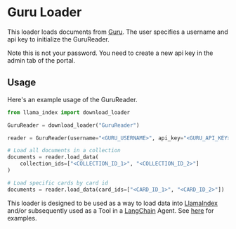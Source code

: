 # Guru Loader

This loader loads documents from [Guru](https://www.getguru.com/). The user specifies a username and api key to initialize the GuruReader.

Note this is not your password. You need to create a new api key in the admin tab of the portal.

## Usage

Here's an example usage of the GuruReader.

```python
from llama_index import download_loader

GuruReader = download_loader("GuruReader")

reader = GuruReader(username="<GURU_USERNAME>", api_key="<GURU_API_KEY>")

# Load all documents in a collection
documents = reader.load_data(
    collection_ids=["<COLLECTION_ID_1>", "<COLLECTION_ID_2>"]
)

# Load specific cards by card id
documents = reader.load_data(card_ids=["<CARD_ID_1>", "<CARD_ID_2>"])
```

This loader is designed to be used as a way to load data into [LlamaIndex](https://github.com/run-llama/llama_index/tree/main/llama_index) and/or subsequently used as a Tool in a [LangChain](https://github.com/hwchase17/langchain) Agent. See [here](https://github.com/emptycrown/llama-hub/tree/main) for examples.

